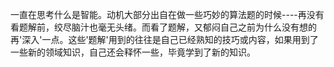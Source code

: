 一直在思考什么是智能。动机大部分出自在做一些巧妙的算法题的时候----再没有看题解前，绞尽脑汁也毫无头绪。而看了题解，又郁闷自己之前为什么没有想的再'深入'一点。这些'题解'用到的往往是自己已经熟知的技巧或内容，如果用到了一些新的领域知识，自己还会释怀一些，毕竟学到了新的知识。

